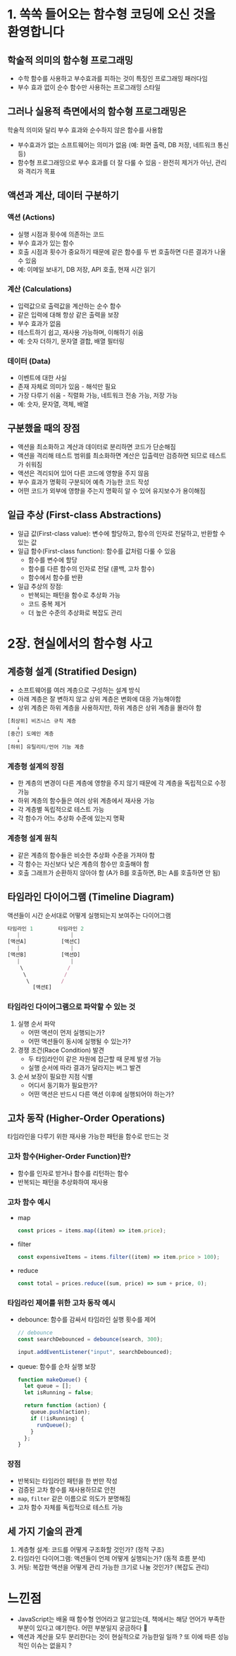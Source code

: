 # 1. 쏙쏙 들어오는 함수형 코딩에 오신 것을 환영합니다

## 학술적 의미의 함수형 프로그래밍

- 수학 함수를 사용하고 부수효과를 피하는 것이 특징인 프로그래밍 패러다임
- 부수 효과 없이 순수 함수만 사용하는 프로그래밍 스타일

## 그러나 실용적 측면에서의 함수형 프로그래밍은

학술적 의미와 달리 부수 효과와 순수하지 않은 함수를 사용함

- 부수효과가 없는 소프트웨어는 의미가 없음 (예: 화면 출력, DB 저장, 네트워크 통신 등)
- 함수형 프로그래밍으로 부수 효과를 더 잘 다룰 수 있음 - 완전히 제거가 아닌, 관리와 격리가 목표

## 액션과 계산, 데이터 구분하기

### 액션 (Actions)

- 실행 시점과 횟수에 의존하는 코드
- 부수 효과가 있는 함수
- 호출 시점과 횟수가 중요하기 때문에 같은 함수를 두 번 호출하면 다른 결과가 나올 수 있음
- 예: 이메일 보내기, DB 저장, API 호출, 현재 시간 읽기

### 계산 (Calculations)

- 입력값으로 출력값을 계산하는 순수 함수
- 같은 입력에 대해 항상 같은 출력을 보장
- 부수 효과가 없음
- 테스트하기 쉽고, 재사용 가능하며, 이해하기 쉬움
- 예: 숫자 더하기, 문자열 결합, 배열 필터링

### 데이터 (Data)

- 이벤트에 대한 사실
- 존재 자체로 의미가 있음 - 해석만 필요
- 가장 다루기 쉬움 - 직렬화 가능, 네트워크 전송 가능, 저장 가능
- 예: 숫자, 문자열, 객체, 배열

## 구분했을 때의 장점

- 액션을 최소화하고 계산과 데이터로 분리하면 코드가 단순해짐
- 액션을 격리해 테스트 범위를 최소화하면 계산은 입출력만 검증하면 되므로 테스트가 쉬워짐
- 액션은 격리되어 있어 다른 코드에 영향을 주지 않음
- 부수 효과가 명확히 구분되어 예측 가능한 코드 작성
- 어떤 코드가 외부에 영향을 주는지 명확히 알 수 있어 유지보수가 용이해짐

## 일급 추상 (First-class Abstractions)

- 일급 값(First-class value): 변수에 할당하고, 함수의 인자로 전달하고, 반환할 수 있는 값
- 일급 함수(First-class function): 함수를 값처럼 다룰 수 있음
  - 함수를 변수에 할당
  - 함수를 다른 함수의 인자로 전달 (콜백, 고차 함수)
  - 함수에서 함수를 반환
- 일급 추상의 장점:
  - 반복되는 패턴을 함수로 추상화 가능
  - 코드 중복 제거
  - 더 높은 수준의 추상화로 복잡도 관리

# 2장. 현실에서의 함수형 사고

## 계층형 설계 (Stratified Design)

- 소프트웨어를 여러 계층으로 구성하는 설계 방식
- 아래 계층은 잘 변하지 않고 상위 계층은 변화에 대응 가능해야함
- 상위 계층은 하위 계층을 사용하지만, 하위 계층은 상위 계층을 몰라야 함

```jsx
[최상위] 비즈니스 규칙 계층
   ↓
[중간] 도메인 계층
   ↓
[하위] 유틸리티/언어 기능 계층
```

### 계층형 설계의 장점

- 한 계층의 변경이 다른 계층에 영향을 주지 않기 때문에 각 계층을 독립적으로 수정 가능
- 하위 계층의 함수들은 여러 상위 계층에서 재사용 가능
- 각 계층별 독립적으로 테스트 가능
- 각 함수가 어느 추상화 수준에 있는지 명확

### 계층형 설계 원칙

- 같은 계층의 함수들은 비슷한 추상화 수준을 가져야 함
- 각 함수는 자신보다 낮은 계층의 함수만 호출해야 함
- 호출 그래프가 순환하지 않아야 함 (A가 B를 호출하면, B는 A를 호출하면 안 됨)

## 타임라인 다이어그램 (Timeline Diagram)

액션들이 시간 순서대로 어떻게 실행되는지 보여주는 다이어그램

```jsx
타임라인 1        타임라인 2
   |                |
[액션A]           [액션C]
   |                |
[액션B]           [액션D]
   |                |
    \              /
     \            /
      \          /
        [액션E]
```

### 타임라인 다이어그램으로 파악할 수 있는 것

1. 실행 순서 파악
   - 어떤 액션이 먼저 실행되는가?
   - 어떤 액션들이 동시에 실행될 수 있는가?
2. 경쟁 조건(Race Condition) 발견
   - 두 타임라인이 같은 자원에 접근할 때 문제 발생 가능
   - 실행 순서에 따라 결과가 달라지는 버그 발견
3. 순서 보장이 필요한 지점 식별
   - 어디서 동기화가 필요한가?
   - 어떤 액션은 반드시 다른 액션 이후에 실행되어야 하는가?

## 고차 동작 (Higher-Order Operations)

타임라인을 다루기 위한 재사용 가능한 패턴을 함수로 만드는 것

### 고차 함수(Higher-Order Function)란?

- 함수를 인자로 받거나 함수를 리턴하는 함수
- 반복되는 패턴을 추상화하여 재사용

### 고차 함수 예시

- map

  ```jsx
  const prices = items.map((item) => item.price);
  ```

- filter

  ```jsx
  const expensiveItems = items.filter((item) => item.price > 100);
  ```

- reduce

  ```jsx
  const total = prices.reduce((sum, price) => sum + price, 0);
  ```

### 타임라인 제어를 위한 고차 동작 예시

- debounce: 함수를 감싸서 타임라인 실행 횟수를 제어

  ```jsx
  // debounce
  const searchDebounced = debounce(search, 300);

  input.addEventListener("input", searchDebounced);
  ```

- queue: 함수를 순차 실행 보장

  ```jsx
  function makeQueue() {
    let queue = [];
    let isRunning = false;

    return function (action) {
      queue.push(action);
      if (!isRunning) {
        runQueue();
      }
    };
  }
  ```

### 장점

- 반복되는 타임라인 패턴을 한 번만 작성
- 검증된 고차 함수를 재사용하므로 안전
- `map`, `filter` 같은 이름으로 의도가 분명해짐
- 고차 함수 자체를 독립적으로 테스트 가능

## 세 가지 기술의 관계

1. 계층형 설계: 코드를 어떻게 구조화할 것인가? (정적 구조)
2. 타임라인 다이어그램: 액션들이 언제 어떻게 실행되는가? (동적 흐름 분석)
3. 커팅: 복잡한 액션을 어떻게 관리 가능한 크기로 나눌 것인가? (복잡도 관리)

# 느낀점

- JavaScript는 배울 때 함수형 언어라고 알고있는데, 책에서는 해당 언어가 부족한 부분이 있다고 얘기한다. 어떤 부분일지 궁금하다 💭
- 액션과 계산을 모두 분리한다는 것이 현실적으로 가능한일 일까 ? 또 이에 따른 성능적인 이슈는 없을지 ?
